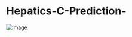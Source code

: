 # Hepatics-C-Prediction-

![image](https://github.com/ananya39mehta/Hepatics-C-Prediction-/assets/121433203/ee9d26ae-4049-4a25-935a-18183b29defd)
